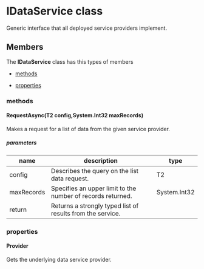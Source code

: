 
# IDataService<T1><T2><T3> class

Generic interface that all deployed service providers implement.

## Members

The **IDataService<T1><T2><T3>** class has this types of members

* [methods](#methods)

* [properties](#properties)

### methods

#### RequestAsync(T2 config,System.Int32 maxRecords)

Makes a request for a list of data from the given service provider.

##### parameters



| name | description | type || --- | --- | --- || config | Describes the query on the list data request. | T2 || maxRecords | Specifies an upper limit to the number of records returned. | System.Int32 || return |Returns a strongly typed list of results from the service. |
### properties

#### Provider

Gets the underlying data service provider.
